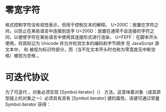 # 零宽字符
格式控制字符没有视觉表示，但用于控制文本的解释。
U+200C：放置在字符之间，以防止在某些语言中连接到连字
U+200D：放置在通常不会连接的字符之间，以便使字符在某些语言中使用其连接形式进行渲染、
U+FEFF：在脚本开头使用，将其标记为 Unicode 并允许检测文本的编码和字节顺序
在 JavaScript 源文本中，<ZWNJ> 和 <ZWJ> 被视为标识符部分，而（当不在文本开头时也称为零宽度无中断空格）被视为空格 。

# 可迭代协议
为了可迭代 ，对象必须实现 [Symbol.iterator]（） 方法，这意味着对象（或其原型链上的对象之一）必须具有具有 [Symbol.iterator] 键的属性，该键可通过常量 Symbol.iterator 获得：